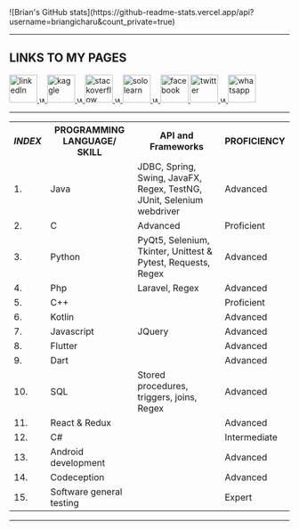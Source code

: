 <div width=150 height=auto>
  ![Brian's GitHub stats](https://github-readme-stats.vercel.app/api?username=briangicharu&count_private=true)
 </div>
<hr>
<h2>LINKS TO MY PAGES</h2>
<a href="https://www.linkedin.com/in/brian-gicharu-1ba35b209/" target="_blank">
  <img alt="linkedIn" src="https://cdn-icons-png.flaticon.com/512/174/174857.png" width=auto height="50">
</a>
<a href="" target="_blank">
  <img alt="WHITE" src="https://wallpapercave.com/wp/wp6903417.jpg" width="10" height=auto>
</a>
<a href="https://www.kaggle.com/briangicharu" target="_blank">
  <img alt="kaggle" src="https://www.dataapplab.com/wp-content/uploads/2017/06/kaggle-logo-gray-300.png" width=auto" height="50">
</a>
<a href="" target="_blank">                                                      
  <img alt="WHITE" src="https://wallpapercave.com/wp/wp6903417.jpg" width="10" height=auto>
</a>
<a href="https://stackoverflow.com/users/17086009/brian-gicharu" target="_blank">
  <img alt="stackoverflow" src="https://w7.pngwing.com/pngs/69/539/png-transparent-stack-overflow-stack-exchange-programmer-logo-others.png" width=auto" height="50">
</a>
<a href="" target="_blank">                                                      
  <img alt="WHITE" src="https://wallpapercave.com/wp/wp6903417.jpg" width="10" height=auto>
</a>
<a href="https://www.sololearn.com/profile/10367617" target="_blank">
  <img alt="sololearn" src="https://blob.sololearn.com/avatars/sololearn.png" width=auto" height="50">
</a>
<a href="" target="_blank">                                                      
  <img alt="WHITE" src="https://wallpapercave.com/wp/wp6903417.jpg" width="10" height=auto>
</a>
<a href="https://web.facebook.com/brian.gicharu/" target="_blank">
  <img alt="facebook" src="https://upload.wikimedia.org/wikipedia/en/thumb/0/04/Facebook_f_logo_%282021%29.svg/150px-Facebook_f_logo_%282021%29.svg.png" width=auto" height="50">
<a href="https://twitter.com/brian_gicharu?lang=en" target="_blank">
  <img alt="twitter" src="https://upload.wikimedia.org/wikipedia/commons/thumb/4/4f/Twitter-logo.svg/512px-Twitter-logo.svg.png?20211104142029" width=auto" height="50">
</a>
<a href="" target="_blank">                                                      
  <img alt="WHITE" src="https://wallpapercave.com/wp/wp6903417.jpg" width="10" height=auto>
</a>
<a href="https://api.whatsapp.com/send?phone=+254725200738&text=Hello%20I%20am%20texting%20to%20request%20for%20programming%20services" target="_blank">
  <img alt="whatsapp" src="https://upload.wikimedia.org/wikipedia/commons/1/19/WhatsApp_logo-color-vertical.svg" width=auto" height="50">
 </a>
<hr>
<table>
  <th><strong><i>INDEX</th> <th>PROGRAMMING LANGUAGE/ SKILL</th> <th>API and Frameworks</th> <th>PROFICIENCY</i></strong></th>
  <tr><td>1. </td> <td>Java</td> <td>JDBC, Spring, Swing, JavaFX, Regex, TestNG, JUnit, Selenium webdriver</td> <td>Advanced</td></tr>
  <tr><td>2. </td> <td>C</td> <td>Advanced</td> <td>Proficient</td></tr>
  <tr><td>3. </td> <td>Python</td> <td>PyQt5, Selenium, Tkinter, Unittest & Pytest, Requests, Regex</td> <td>Advanced</td></tr>
  <tr><td>4. </td> <td>Php</td> <td>Laravel, Regex</td> <td>Advanced</td></tr>
  <tr><td>5. </td> <td>C++</td> <td></td> <td>Proficient</td></tr>
  <tr><td>6. </td> <td>Kotlin</td> <td></td>  <td>Advanced</td></tr>
  <tr><td>7. </td> <td>Javascript</td> <td>JQuery</td> <td>Advanced</td></tr>
  <tr><td>8. </td> <td>Flutter</td> <td></td> <td>Advanced</td></tr>
  <tr><td>9. </td> <td>Dart</td> <td></td> <td>Advanced</td></tr>
  <tr><td>10. </td> <td>SQL</td> <td>Stored procedures, triggers, joins, Regex</td> <td>Advanced</td></tr>
  <tr><td>11. </td> <td>React & Redux</td> <td></td> <td>Advanced</td></tr>
  <tr><td>12. </td> <td>C#</td> <td></td> <td>Intermediate</td></tr>
  <tr><td>13. </td> <td>Android development</td> <td></td> <td>Advanced</td></tr>
  <tr><td>14. </td> <td>Codeception</td> <td></td> <td>Advanced</td></tr>
  <tr><td>15. </td> <td>Software general testing</td> <td></td> <td>Expert</td></tr>
</table>
<hr>
